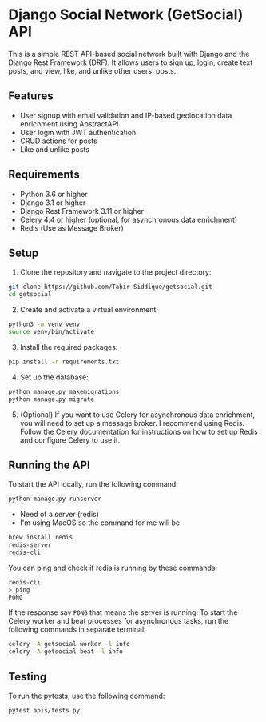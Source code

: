# Django Social Network (GetSocial) API

This is a simple REST API-based social network built with Django and the Django Rest Framework (DRF). It allows users to sign up, login, create text posts, and view, like, and unlike other users' posts.

## Features

- User signup with email validation and IP-based geolocation data enrichment using AbstractAPI
- User login with JWT authentication
- CRUD actions for posts
- Like and unlike posts

## Requirements

- Python 3.6 or higher
- Django 3.1 or higher
- Django Rest Framework 3.11 or higher
- Celery 4.4 or higher (optional, for asynchronous data enrichment)
- Redis (Use as Message Broker)

## Setup

1. Clone the repository and navigate to the project directory:

```bash
git clone https://github.com/Tahir-Siddique/getsocial.git
cd getsocial
```
2. Create and activate a virtual environment:
```bash
python3 -m venv venv
source venv/bin/activate
```
3. Install the required packages:
```bash
pip install -r requirements.txt
```
4. Set up the database:
```bash
python manage.py makemigrations
python manage.py migrate
```
5. (Optional) If you want to use Celery for asynchronous data enrichment, you will need to set up a message broker. I recommend using Redis. Follow the Celery documentation for instructions on how to set up Redis and configure Celery to use it.

## Running the API

To start the API locally, run the following command:
```bash
python manage.py runserver
```
- Need of a server (redis)
- I'm using MacOS so the command for me will be
```bash
brew install redis
redis-server
redis-cli
```
You can ping and check if redis is running by these commands:
```bash
redis-cli
> ping
PONG
```
If the response say `PONG` that means the server is running.
To start the Celery worker and beat processes for asynchronous tasks, run the following commands in separate terminal:
```bash
celery -A getsocial worker -l info
celery -A getsocial beat -l info
```
## Testing
To run the pytests, use the following command:

```bash 
pytest apis/tests.py
```
